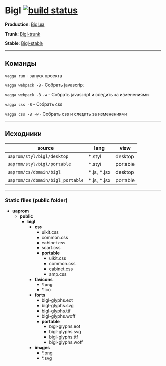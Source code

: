 <!--
more|10
-->

[bigl]: http://bigl.ua
[bigl-trunk]: http://bigl-trunk.uaprom
[bigl-stable]: http://bigl-stable.uaprom


# Bigl [![build status](https://gitlab.uaprom/uaprom/uaprom/badges/master/build.svg)](https://gitlab.uaprom/uaprom/uaprom/pipelines)


**Production**: [Bigl.ua][bigl]

**Trunk**: [Bigl-trunk][bigl-trunk]

**Stable**: [Bigl-stable][bigl-stable]

---

## Команды
`vagga run` - запуск проекта

`vagga webpack -B` - Собрать javascript

`vagga webpack -B -w` - Собрать javascript и следить за изменениями

`vagga css -B` - Собрать css

`vagga css -B -w` - Собрать css и следить за изменениями



---

## Исходники

|               source             |     lang     |   view   |
|----------------------------------|--------------|----------|
| `uaprom/styl/bigl/desktop`       | *.styl       | desktop  |
| `uaprom/styl/bigl/portable`      | *.styl       | portable |
| `uaprom/cs/domain/bigl`          | *.js, *.jsx  | desktop  |
| `uaprom/cs/domain/bigl_portable` | *.js, *.jsx  | portable |

---

### Static files (public folder)

- **uaprom**
    - **public**
        - **bigl**
            - **css**
                - uikit.css
                - common.css
                - cabinet.css
                - scart.css
                - **portable**
                     - uikit.css
                     - common.css
                     - cabinet.css
                     - amp.css
            - **favicons**
                - *.png
                - *.ico
            - **fonts**
                - bigl-glyphs.eot
                - bigl-glyphs.svg
                - bigl-glyphs.ttf
                - bigl-glyphs.woff
                - **portable**
                    - bigl-glyphs.eot
                    - bigl-glyphs.svg
                    - bigl-glyphs.ttf
                    - bigl-glyphs.woff
            - **images**
                - *.png
                - *.svg
